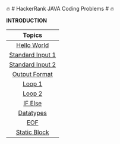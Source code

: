 :fire:  # HackerRank JAVA Coding Problems #  :fire:

**INTRODUCTION**

|        Topics        |
|:---: |
[Hello World](https://github.com/Ram11Coder/HackerRank-JAVA/blob/master/Introduction/HelloWorld.java "Hello World")| 
[Standard Input 1](https://github.com/Ram11Coder/HackerRank-JAVA/blob/master/Introduction/StdIO.java "StdIO 1")| 
[Standard Input 2](https://github.com/Ram11Coder/HackerRank-JAVA/blob/master/Introduction/StdInput.java "StdIO 2") |
[Output Format](https://github.com/Ram11Coder/HackerRank-JAVA/blob/master/Introduction/OutputFormat.java "Output Format") |
[Loop 1](https://github.com/Ram11Coder/HackerRank-JAVA/blob/master/Introduction/Loops1.java "Loop 1 ") |
[Loop 2](https://github.com/Ram11Coder/HackerRank-JAVA/blob/master/Introduction/Loops2.java " Loop 2") |
[IF Else](https://github.com/Ram11Coder/HackerRank-JAVA/blob/master/Introduction/IfElse.java "If else") |
[ Datatypes](https://github.com/Ram11Coder/HackerRank-JAVA/blob/master/Introduction/Datatypes.java "Datatype ") |
[EOF](https://github.com/Ram11Coder/HackerRank-JAVA/blob/master/Introduction/EOF.java "EOF") |
[Static Block](https://github.com/Ram11Coder/HackerRank-JAVA/blob/master/Introduction/StaticBlock.java "Static block") |
